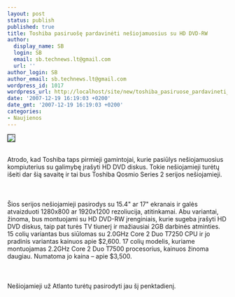 ```yaml
---
layout: post
status: publish
published: true
title: Toshiba pasiruošę pardavinėti nešiojamuosius su HD DVD-RW
author:
  display_name: SB
  login: SB
  email: sb.technews.lt@gmail.com
  url: ''
author_login: SB
author_email: sb.technews.lt@gmail.com
wordpress_id: 1017
wordpress_url: http://localhost/site/new/toshiba_pasiruose_pardavineti_nesiojamuosius_su_hd_dvd_rw/
date: '2007-12-19 16:19:03 +0200'
date_gmt: '2007-12-19 16:19:03 +0200'
categories:
- Naujienos
---
```

<div class="imgright"><img src="http://www.techpowerup.com/img/07-12-18/toshiba1_thm.jpg" border="1"></div>
<p><br>Atrodo, kad Toshiba taps pirmieji gamintojai, kurie pasiūlys nešiojamuosius kompiuterius su galimybę įrašyti HD DVD diskus. Tokie nešiojamieji turėtų išeiti dar šią savaitę ir tai bus Toshiba Qosmio Series 2 serijos nešiojamieji.<br />
<br><br />
<br>Šios serijos nešiojamieji pasirodys su 15.4&quot; ar 17&quot; ekranais ir galės atvaizduoti 1280x800 ar 1920x1200 rezoliucija, atitinkamai. Abu variantai, žinoma, bus montuojami su HD DVD-RW įrenginiais, kurie sugeba įrašyti HD DVD diskus, taip pat turės TV tiunerį ir mažiausiai 2GB darbinės atminties. 15 colių variantas bus siūlomas su 2.0GHz Core 2 Duo T7250 CPU ir jo pradinis variantas kainuos apie $2,600. 17 colių modelis, kuriame montuojamas 2.2GHz Core 2 Duo T7500 procesorius, kainuos žinoma daugiau. Numatoma jo kaina – apie $3,500.<br />
<br><br />
<br>Nešiojamieji už Atlanto turėtų pasirodyti jau šį penktadienį.<br />
<br></p>
